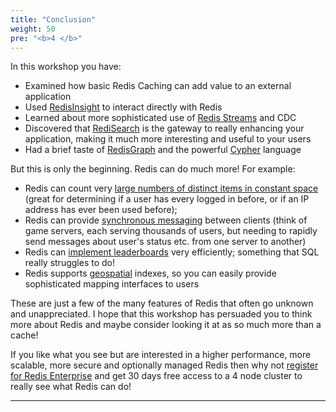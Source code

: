 ```yaml
---
title: "Conclusion"
weight: 50
pre: "<b>4 </b>"
---
```

In this workshop you have:

* Examined how basic Redis Caching can add value to an external application
* Used [RedisInsight] to interact directly with Redis
* Learned about more sophisticated use of [Redis Streams] and CDC
* Discovered that [RediSearch] is the gateway to really enhancing your application, making it much more interesting and useful to your users
* Had a brief taste of [RedisGraph] and the powerful [Cypher] language

But this is only the beginning. Redis can do much more! For example:

* Redis can count very [large numbers of distinct items in constant space] (great for determining if a user has every logged in before, or if an IP address has ever been used before); 
* Redis can provide [synchronous messaging] between clients (think of game servers, each serving thousands of users, but needing to rapidly send messages about user's status etc. from one server to another)
* Redis can [implement leaderboards] very efficiently; something that SQL really struggles to do!
* Redis supports [geospatial] indexes, so you can easily provide sophisticated mapping interfaces to users

These are just a few of the many features of Redis that often go unknown and unappreciated. I hope that this workshop has persuaded you to think more about Redis and maybe consider looking it at as so much more than a cache!

If you like what you see but are interested in a higher performance, more scalable, more secure and optionally managed Redis then why not [register for Redis Enterprise] and get 30 days free access to a 4 node cluster to really see what Redis can do!

----------
[Redisinsight]: https://redislabs.com/redis-enterprise/redis-insight/
[redis streams]: https://redis.io/topics/streams-intro
[redisearch]: https://oss.redislabs.com/redisearch/
[large numbers of distinct items in constant space]: https://redislabs.com/redis-best-practices/counting/hyperloglog/
[synchronous messaging]: https://redis.io/topics/pubsub
[implement leaderboards]: https://redislabs.com/solutions/use-cases/leaderboards/
[geospatial]: https://redislabs.com/redis-best-practices/indexing-patterns/geospatial/
[redisgraph]: https://redislabs.com/modules/redis-graph/
[cypher]: https://s3.amazonaws.com/artifacts.opencypher.org/openCypher9.pdf
[register for Redis Enterprise]: https://app.redislabs.com/#/login
